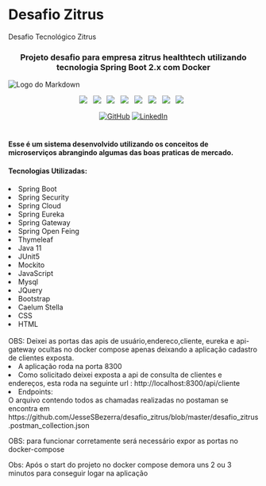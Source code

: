 # Desafio Zitrus
Desafio Tecnológico Zitrus
<div align="center">

### Projeto desafio para empresa zitrus healthtech utilizando tecnologia Spring Boot 2.x com Docker

</div>

![Logo do Markdown](https://github.com/JesseSBezerra/desafio_zitrus/blob/master/projetoZitrus.gif?raw=true)

<p align="center">
<img src="https://img.shields.io/badge/HTML%20-%23F7DF1E.svg?&style=for-the-badge&color=E34F26" />&nbsp;&nbsp;
<img src="https://img.shields.io/badge/css%20-%23F7DF1E.svg?&style=for-the-badge&color=5BA8EE" />&nbsp;&nbsp;
<img src="https://img.shields.io/badge/JavaScript%20-%23F7DF1E.svg?&style=for-the-badge&color=F7DF1E" />&nbsp;&nbsp;
<img src="https://img.shields.io/badge/Bootstrap%20-%23F7DF1E.svg?&style=for-the-badge&color=7044A3" />&nbsp;&nbsp;
<img src="https://img.shields.io/badge/Java%20-%23F7DF1E.svg?&style=for-the-badge&color=F7DF1E" />&nbsp;&nbsp;
<img src="https://img.shields.io/badge/Git HUB%20-%23F7DF1E.svg?&style=for-the-badge&color=000" />&nbsp;&nbsp;
<img src="https://img.shields.io/badge/Spring%20-%23F7DF1E.svg?&style=for-the-badge&color=008000" />&nbsp;&nbsp;
  <img src="https://img.shields.io/badge/Docker %20-%23F7DF1E.svg?&style=for-the-badge&color=5BA8EE" />&nbsp;&nbsp;
</p>

<p align="center">
	<a href="https://github.com/JesseSBezerra"><img src="https://img.icons8.com/bubbles/50/000000/github.png" alt="GitHub"/></a>
	<a href="https://www.linkedin.com/in/jesse-bezerra-239187a0/"><img src="https://img.icons8.com/bubbles/50/000000/linkedin.png" alt="LinkedIn"/></a>
</p>

#
#### Esse é um sistema desenvolvido utilizando os conceitos de microserviços abrangindo algumas das boas praticas de mercado.
#### Tecnologias Utilizadas:
<li> Spring Boot </li>
<li> Spring Security </li>
<li> Spring Cloud </li>
<li> Spring Eureka </li>
<li> Spring Gateway </li>
<li> Spring Open Feing </li>
<li> Thymeleaf </li>
<li> Java 11 </li>
<li> JUnit5 </li>
<li> Mockito </li>
<li> JavaScript </li>
<li> Mysql </li>
<li> JQuery </li>
<li> Bootstrap </li>
<li> Caelum Stella </li>
<li> CSS </li>
<li> HTML </li>
</br>
  OBS: Deixei as portas das apis de usuário,endereco,cliente, eureka e api-gateway ocultas no docker compose apenas deixando a aplicação cadastro de clientes exposta.
  <li> A aplicação roda na porta 8300
  <li> Como solicitado deixei exposta a api de consulta de clientes e endereços, esta roda na seguinte url : http://localhost:8300/api/cliente  
</br>
<li> Endpoints: </li>
O arquivo contendo todos as chamadas realizadas no postaman se encontra em 
https://github.com/JesseSBezerra/desafio_zitrus/blob/master/desafio_zitrus.postman_collection.json
<p> OBS: para funcionar corretamente será necessário expor as portas no docker-compose </p>

Obs: Após o start do projeto no docker compose demora uns 2 ou 3 minutos para conseguir logar na aplicação
#

